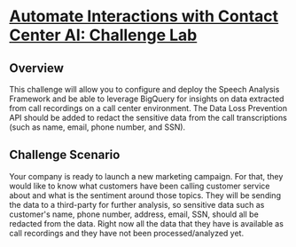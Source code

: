 # [Automate Interactions with Contact Center AI: Challenge Lab ](https://www.qwiklabs.com/focuses/12008?parent=catalog)

## Overview

This challenge will allow you to configure and deploy the Speech Analysis Framework and be able to leverage BigQuery for insights on data extracted from call recordings on a call center environment. The Data Loss Prevention API should be added to redact the sensitive data from the call transcriptions (such as name, email, phone number, and SSN).

## Challenge Scenario

Your company is ready to launch a new marketing campaign. For that, they would like to know what customers have been calling customer service about and what is the sentiment around those topics. They will be sending the data to a third-party for further analysis, so sensitive data such as customer's name, phone number, address, email, SSN, should all be redacted from the data. Right now all the data that they have is available as call recordings and they have not been processed/analyzed yet.
